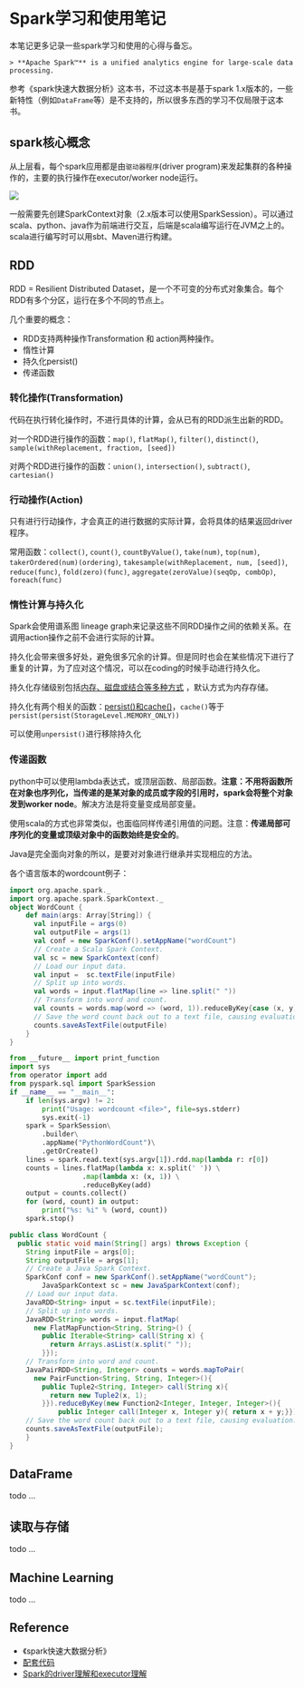 # Spark学习和使用笔记

本笔记更多记录一些spark学习和使用的心得与备忘。

	> **Apache Spark™** is a unified analytics engine for large-scale data processing.

参考《spark快速大数据分析》这本书，不过这本书是基于spark 1.x版本的，一些新特性（例如`DataFrame`等）是不支持的，所以很多东西的学习不仅局限于这本书。

## spark核心概念

从上层看，每个spark应用都是由`驱动器程序`(driver program)来发起集群的各种操作的，主要的执行操作在executor/worker node运行。

![](https://res.cloudinary.com/dyhtzpcxp/image/upload/v1564307702/Notes/Spark/cluster-overview.png)

一般需要先创建SparkContext对象（2.x版本可以使用SparkSession）。可以通过scala、python、java作为前端进行交互，后端是scala编写运行在JVM之上的。scala进行编写时可以用sbt、Maven进行构建。

## RDD

RDD = Resilient Distributed Dataset，是一个不可变的分布式对象集合。每个RDD有多个分区，运行在多个不同的节点上。

几个重要的概念：

* RDD支持两种操作Transformation 和 action两种操作。
* 惰性计算
* 持久化persist()
* 传递函数

### 转化操作(Transformation)

代码在执行转化操作时，不进行具体的计算，会从已有的RDD派生出新的RDD。

对一个RDD进行操作的函数：`map()`, `flatMap()`, `filter()`, `distinct()`, `sample(withReplacement, fraction, [seed])`

对两个RDD进行操作的函数：`union()`, `intersection()`, `subtract()`, `cartesian()`

### 行动操作(Action)

只有进行行动操作，才会真正的进行数据的实际计算，会将具体的结果返回driver程序。

常用函数：`collect()`, `count()`, `countByValue()`, `take(num)`, `top(num)`, `takerOrdered(num)(ordering)`, `takesample(withReplacement, num, [seed])`, `reduce(func)`, `fold(zero)(func)`, `aggregate(zeroValue)(seqOp, combOp)`, `foreach(func)`

### 惰性计算与持久化

Spark会使用谱系图 lineage graph来记录这些不同RDD操作之间的依赖关系。在调用action操作之前不会进行实际的计算。

持久化会带来很多好处，避免很多冗余的计算。但是同时也会在某些情况下进行了重复的计算，为了应对这个情况，可以在coding的时候手动进行持久化。

持久化存储级别包括[内存、磁盘或结合等多种方式](https://jaceklaskowski.gitbooks.io/mastering-apache-spark/spark-rdd-StorageLevel.html) ，默认方式为内存存储。

持久化有两个相关的函数：[persist()和cache()](https://jaceklaskowski.gitbooks.io/mastering-apache-spark/spark-rdd-caching.html)，`cache()`等于`persist(persist(StorageLevel.MEMORY_ONLY))`

可以使用`unpersist()`进行移除持久化

### 传递函数

python中可以使用lambda表达式，或顶层函数、局部函数。**注意：不用将函数所在对象也序列化，当传递的是某对象的成员或字段的引用时，spark会将整个对象发到worker node**。解决方法是将变量变成局部变量。

使用scala的方式也非常类似，也面临同样传递引用值的问题。注意：**传递局部可序列化的变量或顶级对象中的函数始终是安全的**。

Java是完全面向对象的所以，是要对对象进行继承并实现相应的方法。

各个语言版本的wordcount例子：

```scala
import org.apache.spark._
import org.apache.spark.SparkContext._
object WordCount {
    def main(args: Array[String]) {
      val inputFile = args(0)
      val outputFile = args(1)
      val conf = new SparkConf().setAppName("wordCount")
      // Create a Scala Spark Context.
      val sc = new SparkContext(conf)
      // Load our input data.
      val input =  sc.textFile(inputFile)
      // Split up into words.
      val words = input.flatMap(line => line.split(" "))
      // Transform into word and count.
      val counts = words.map(word => (word, 1)).reduceByKey{case (x, y) => x + y}
      // Save the word count back out to a text file, causing evaluation.
      counts.saveAsTextFile(outputFile)
    }
}
```

```python
from __future__ import print_function
import sys
from operator import add
from pyspark.sql import SparkSession
if __name__ == "__main__":
    if len(sys.argv) != 2:
        print("Usage: wordcount <file>", file=sys.stderr)
        sys.exit(-1)
    spark = SparkSession\
        .builder\
        .appName("PythonWordCount")\
        .getOrCreate()
    lines = spark.read.text(sys.argv[1]).rdd.map(lambda r: r[0])
    counts = lines.flatMap(lambda x: x.split(' ')) \
                  .map(lambda x: (x, 1)) \
                  .reduceByKey(add)
    output = counts.collect()
    for (word, count) in output:
        print("%s: %i" % (word, count))
    spark.stop()
```

```java
public class WordCount {
  public static void main(String[] args) throws Exception {
    String inputFile = args[0];
    String outputFile = args[1];
    // Create a Java Spark Context.
    SparkConf conf = new SparkConf().setAppName("wordCount");
		JavaSparkContext sc = new JavaSparkContext(conf);
    // Load our input data.
    JavaRDD<String> input = sc.textFile(inputFile);
    // Split up into words.
    JavaRDD<String> words = input.flatMap(
      new FlatMapFunction<String, String>() {
        public Iterable<String> call(String x) {
          return Arrays.asList(x.split(" "));
        }});
    // Transform into word and count.
    JavaPairRDD<String, Integer> counts = words.mapToPair(
      new PairFunction<String, String, Integer>(){
        public Tuple2<String, Integer> call(String x){
          return new Tuple2(x, 1);
        }}).reduceByKey(new Function2<Integer, Integer, Integer>(){
            public Integer call(Integer x, Integer y){ return x + y;}});
    // Save the word count back out to a text file, causing evaluation.
    counts.saveAsTextFile(outputFile);
	}
}
```



## DataFrame

todo ...

## 读取与存储

todo ...

## Machine Learning

todo ...

## Reference

* 《spark快速大数据分析》
* [配套代码](https://github.com/databricks/learning-spark)
* [Spark的driver理解和executor理解](https://blog.csdn.net/qq_21383435/article/details/78653427)